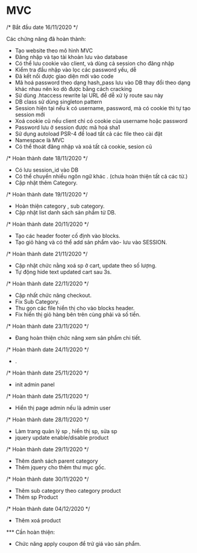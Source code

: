 # MVC

/* Bắt đầu date 16/11/2020 */

Các chứng năng đã hoàn thành:
- Tạo website theo mô hình MVC
- Đăng nhập và tạo tài khoản lưu vào database
- Có thể lưu cookie vào client, và dùng cả session cho đăng nhập
- Kiểm tra đầu nhập vào lọc các password yếu, dễ
- Đã kết nối được giao diện mới vào code
- Mã hoá password theo dạng hash_pass lưu vào DB thay đổi theo dạng khác nhau nên ko dò được bằng cách cracking
- Sử dùng .htaccess rewrite lại URL để dễ xử lý route sau này
- DB class sử dùng singleton pattern
- Session hiện tại nếu k có username, password, mà có cookie thì tự tạo session mới
- Xoá cookie cũ nếu client chỉ có cookie của username hoặc password
- Password lưu ở session được mã hoá sha1
- Sử dụng autoload PSR-4 để load tất cả các file theo cài đặt
- Namespace là MVC
- Có thể thoát đăng nhập và xoá tất cả cookie, sesion cũ

/* Hoàn thành date 18/11/2020 */

- Có lưu session_id vào DB
- Có thể chuyển nhiều ngôn ngữ khác . (chưa hoàn thiện tất cả các từ.)
- Cập nhật thêm Category.

/* Hoàn thành date 19/11/2020 */

- Hoàn thiện category , sub category. 
- Cập nhật list danh sách sản phẩm tử DB.

/* Hoàn thành date 20/11/2020 */

- Tạo các header footer cố định vào blocks.
- Tạo giỏ hàng và có thể add sản phẩm vào- lưu vào SESSION.

/* Hoàn thành date 21/11/2020 */

- Cập nhật chức nằng xoá sp ở cart, update theo số lượng.
- Tự động hide text updated cart sau 3s.

/* Hoàn thành date 22/11/2020 */

- Cập nhất chức năng checkout.
- Fix Sub Category.
- Thu gọn các file hiển thị cho vào blocks header.
- Fix hiển thị giỏ hàng bên trên cùng phải và số tiền.


/* Hoàn thành date 23/11/2020 */

- Đang hoàn thiện chức năng xem sản phẩm chi tiết.


/* Hoàn thành date 24/11/2020 */

- .

/* Hoàn thành date 25/11/2020 */

- init admin panel

/* Hoàn thành date 25/11/2020 */

- Hiển thị page admin nếu là admin user

/* Hoàn thành date 28/11/2020 */

- Làm trang quản lý sp , hiển thị sp, sửa sp
- jquery update enable/disable product

/* Hoàn thành date 29/11/2020 */

- Thêm danh sách parent category
- Thêm jquery cho thêm thư mục gốc.

/* Hoàn thành date 30/11/2020 */

- Thêm sub category theo category product
- Thêm sp Product



/* Hoàn thành date 04/12/2020 */

- Thêm xoá product







*** Cần hoàn thiện:
- Chức năng apply coupon để trử giá vào sản phẩm.

